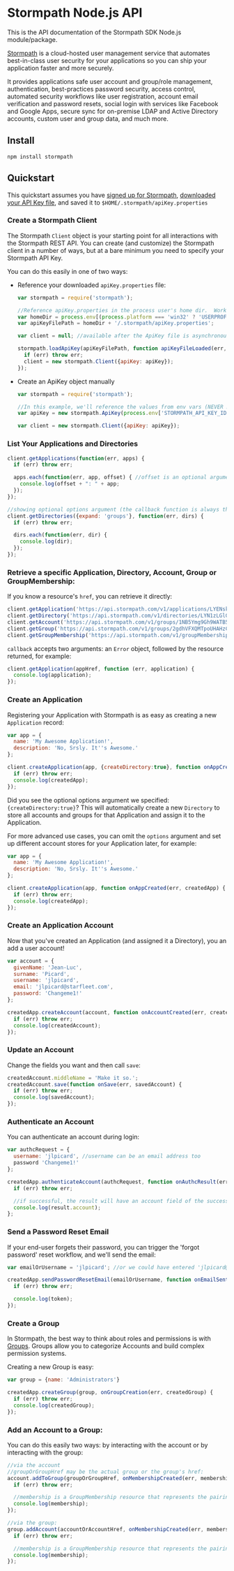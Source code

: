 # Stormpath Node.js API

This is the API documentation of the Stormpath SDK Node.js module/package.

[Stormpath](https://www.stormpath.com) is a cloud-hosted user management service that automates best-in-class user security for your applications so you can ship your application faster and more securely.

It provides applications safe user account and group/role management, authentication, best-practices password security, access control, automated security workflows like user registration, account email verification and password resets, social login with services like Facebook and Google Apps, secure sync for on-premise LDAP and Active Directory accounts, custom user and group data, and much more.

## Install

    npm install stormpath

## Quickstart

This quickstart assumes you have [signed up for Stormpath](http://docs.stormpath.com/rest/quickstart/#sign-up-for-stormpath), [downloaded your API Key file](http://docs.stormpath.com/rest/quickstart/#get-an-api-key), and saved it to `$HOME/.stormpath/apiKey.properties`

### Create a Stormpath Client

The Stormpath `Client` object is your starting point for all interactions with the Stormpath REST API.  You can create (and customize) the Stormpath client in a number of ways, but at a bare minimum you need to specify your Stormpath API Key.

You can do this easily in one of two ways:

* Reference your downloaded `apiKey.properties` file:

    ```javascript
    var stormpath = require('stormpath');

    //Reference apiKey.properties in the process user's home dir.  Works on both Windows and *nix systems:
    var homeDir = process.env[(process.platform === 'win32' ? 'USERPROFILE' : 'HOME')];
    var apiKeyFilePath = homeDir + '/.stormpath/apiKey.properties';

    var client = null; //available after the ApiKey file is asynchronously loaded from disk

    stormpath.loadApiKey(apiKeyFilePath, function apiKeyFileLoaded(err, apiKey) {
      if (err) throw err;
      client = new stormpath.Client({apiKey: apiKey});
    });
    ```

* Create an ApiKey object manually

    ```javascript
    var stormpath = require('stormpath');

    //In this example, we'll reference the values from env vars (NEVER HARDCODE API KEY VALUES IN SOURCE CODE!)
    var apiKey = new stormpath.ApiKey(process.env['STORMPATH_API_KEY_ID'], process.env['STORMPATH_API_KEY_SECRET']);

    var client = new stormpath.Client({apiKey: apiKey});
    ```

### List Your Applications and Directories

```javascript
client.getApplications(function(err, apps) {
  if (err) throw err;

  apps.each(function(err, app, offset) { //offset is an optional argument
    console.log(offset + ": " + app;
  });
});

//showing optional options argument (the callback function is always the last arg):
client.getDirectories({expand: 'groups'}, function(err, dirs) {
  if (err) throw err;

  dirs.each(function(err, dir) {
    console.log(dir);
  });
});
```

### Retrieve a specific Application, Directory, Account, Group or GroupMembership:

If you know a resource's `href`, you can retrieve it directly:

```javascript
client.getApplication('https://api.stormpath.com/v1/applications/LYENsku3RYatufdNHL0d2', callback);
client.getDirectory('https://api.stormpath.com/v1/directories/LYN1zLGlGV0qxVu7Cwg4C', callback);
client.getAccount('https://api.stormpath.com/v1/groups/1NB5Ymg9Gh9WATB54MoIai', callback);
client.getGroup('https://api.stormpath.com/v1/groups/2gdhVFXQMTpoUHAHzCXbn4', callback);
client.getGroupMembership('https://api.stormpath.com/v1/groupMemberships/2ObFs1E4AB0LlqxxLtzlgi', callback);
```

`callback` accepts two arguments: an `Error` object, followed by the resource returned, for example:

```javascript
client.getApplication(appHref, function (err, application) {
  console.log(application);
});
```

### Create an Application

Registering your Application with Stormpath is as easy as creating a new `Application` record:

```javascript
var app = {
  name: 'My Awesome Application!',
  description: 'No, Srsly. It''s Awesome.'
};

client.createApplication(app, {createDirectory:true}, function onAppCreated(err, createdApp) {
  if (err) throw err;
  console.log(createdApp);
});
```

Did you see the optional options argument we specified: `{createDirectory:true}`?  This will automatically create a new
`Directory` to store all accounts and groups for that Application and assign it to the Application.

For more advanced use cases, you can omit the `options` argument and set up different account stores for your
Application later, for example:

```javascript
var app = {
  name: 'My Awesome Application!',
  description: 'No, Srsly. It''s Awesome.'
};

client.createApplication(app, function onAppCreated(err, createdApp) {
  if (err) throw err;
  console.log(createdApp);
});
```

### Create an Application Account

Now that you've created an Application (and assigned it a Directory), you an add a user account!

```javascript
var account = {
  givenName: 'Jean-Luc',
  surname: 'Picard',
  username: 'jlpicard',
  email: 'jlpicard@starfleet.com',
  password: 'Changeme1!'
};

createdApp.createAccount(account, function onAccountCreated(err, createdAccount) {
  if (err) throw err;
  console.log(createdAccount);
});
```

### Update an Account

Change the fields you want and then call `save`:

```javascript
createdAccount.middleName = 'Make it so.';
createdAccount.save(function onSave(err, savedAccount) {
  if (err) throw err;
  console.log(savedAccount);
});
```

### Authenticate an Account

You can authenticate an account during login:

```javascript
var authcRequest = {
  username: 'jlpicard', //username can be an email address too
  password 'Changeme1!'
};

createdApp.authenticateAccount(authcRequest, function onAuthcResult(err, result) {
  if (err) throw err;

  //if successful, the result will have an account field of the successfully authenticated account:
  console.log(result.account);
};
```

### Send a Password Reset Email

If your end-user forgets their password, you can trigger the 'forgot password' reset workflow, and we'll send the email:

```javascript
var emailOrUsername = 'jlpicard'; //or we could have entered 'jlpicard@starfleet.com';

createdApp.sendPasswordResetEmail(emailOrUsername, function onEmailSent(err, token) {
  if (err) throw err;

  console.log(token);
});
```

### Create a Group

In Stormpath, the best way to think about roles and permissions is with [Groups](http://docs.stormpath.com/rest/product-guide/#groups).  Groups allow you to categorize Accounts and build complex permission systems.

Creating a new Group is easy:

```javascript
var group = {name: 'Administrators'}

createdApp.createGroup(group, onGroupCreation(err, createdGroup) {
  if (err) throw err;
  console.log(createdGroup);
});
```

### Add an Account to a Group:

You can do this easily two ways: by interacting with the account or by interacting with the group:

```javascript
//via the account
//groupOrGroupHref may be the actual group or the group's href:
account.addToGroup(groupOrGroupHref, onMembershipCreated(err, membership) {
  if (err) throw err;

  //membership is a GroupMembership resource that represents the pairing of the group to the account:
  console.log(membership);
});

//via the group:
group.addAccount(accountOrAccountHref, onMembershipCreated(err, membership) {
  if (err) throw err;

  //membership is a GroupMembership resource that represents the pairing of the group to the account:
  console.log(membership);
});
```


